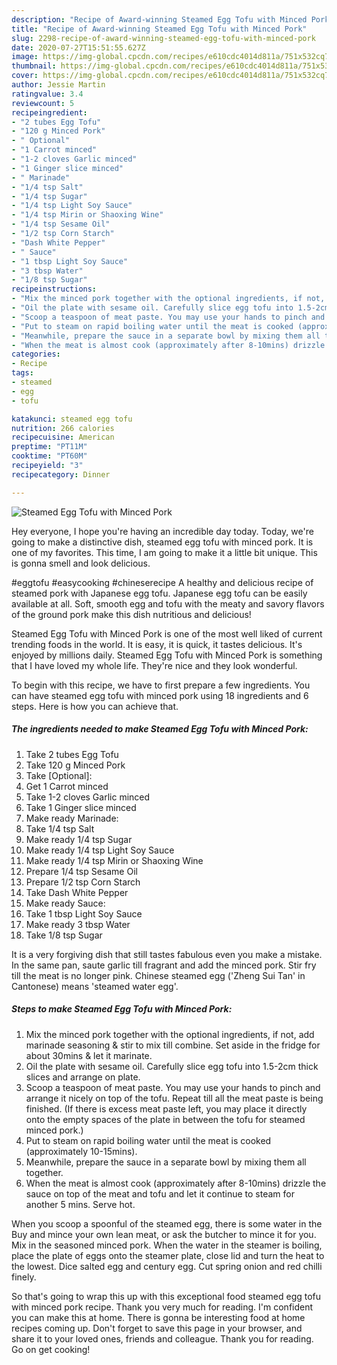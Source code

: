 ```yaml
---
description: "Recipe of Award-winning Steamed Egg Tofu with Minced Pork"
title: "Recipe of Award-winning Steamed Egg Tofu with Minced Pork"
slug: 2298-recipe-of-award-winning-steamed-egg-tofu-with-minced-pork
date: 2020-07-27T15:51:55.627Z
image: https://img-global.cpcdn.com/recipes/e610cdc4014d811a/751x532cq70/steamed-egg-tofu-with-minced-pork-recipe-main-photo.jpg
thumbnail: https://img-global.cpcdn.com/recipes/e610cdc4014d811a/751x532cq70/steamed-egg-tofu-with-minced-pork-recipe-main-photo.jpg
cover: https://img-global.cpcdn.com/recipes/e610cdc4014d811a/751x532cq70/steamed-egg-tofu-with-minced-pork-recipe-main-photo.jpg
author: Jessie Martin
ratingvalue: 3.4
reviewcount: 5
recipeingredient:
- "2 tubes Egg Tofu"
- "120 g Minced Pork"
- " Optional"
- "1 Carrot minced"
- "1-2 cloves Garlic minced"
- "1 Ginger slice minced"
- " Marinade"
- "1/4 tsp Salt"
- "1/4 tsp Sugar"
- "1/4 tsp Light Soy Sauce"
- "1/4 tsp Mirin or Shaoxing Wine"
- "1/4 tsp Sesame Oil"
- "1/2 tsp Corn Starch"
- "Dash White Pepper"
- " Sauce"
- "1 tbsp Light Soy Sauce"
- "3 tbsp Water"
- "1/8 tsp Sugar"
recipeinstructions:
- "Mix the minced pork together with the optional ingredients, if not, add marinade seasoning &amp; stir to mix till combine. Set aside in the fridge for about 30mins &amp; let it marinate."
- "Oil the plate with sesame oil. Carefully slice egg tofu into 1.5-2cm thick slices and arrange on plate."
- "Scoop a teaspoon of meat paste. You may use your hands to pinch and arrange it nicely on top of the tofu. Repeat till all the meat paste is being finished. (If there is excess meat paste left, you may place it directly onto the empty spaces of the plate in between the tofu for steamed minced pork.)"
- "Put to steam on rapid boiling water until the meat is cooked (approximately 10-15mins)."
- "Meanwhile, prepare the sauce in a separate bowl by mixing them all together."
- "When the meat is almost cook (approximately after 8-10mins) drizzle the sauce on top of the meat and tofu and let it continue to steam for another 5 mins. Serve hot."
categories:
- Recipe
tags:
- steamed
- egg
- tofu

katakunci: steamed egg tofu 
nutrition: 266 calories
recipecuisine: American
preptime: "PT11M"
cooktime: "PT60M"
recipeyield: "3"
recipecategory: Dinner

---
```



![Steamed Egg Tofu with Minced Pork](https://img-global.cpcdn.com/recipes/e610cdc4014d811a/751x532cq70/steamed-egg-tofu-with-minced-pork-recipe-main-photo.jpg)

Hey everyone, I hope you're having an incredible day today. Today, we're going to make a distinctive dish, steamed egg tofu with minced pork. It is one of my favorites. This time, I am going to make it a little bit unique. This is gonna smell and look delicious.

#eggtofu #easycooking #chineserecipe A healthy and delicious recipe of steamed pork with Japanese egg tofu. Japanese egg tofu can be easily available at all. Soft, smooth egg and tofu with the meaty and savory flavors of the ground pork make this dish nutritious and delicious!

Steamed Egg Tofu with Minced Pork is one of the most well liked of current trending foods in the world. It is easy, it is quick, it tastes delicious. It's enjoyed by millions daily. Steamed Egg Tofu with Minced Pork is something that I have loved my whole life. They're nice and they look wonderful.


To begin with this recipe, we have to first prepare a few ingredients. You can have steamed egg tofu with minced pork using 18 ingredients and 6 steps. Here is how you can achieve that.

<!--inarticleads1-->

##### The ingredients needed to make Steamed Egg Tofu with Minced Pork:

1. Take 2 tubes Egg Tofu
1. Take 120 g Minced Pork
1. Take  [Optional]:
1. Get 1 Carrot minced
1. Take 1-2 cloves Garlic minced
1. Take 1 Ginger slice minced
1. Make ready  Marinade:
1. Take 1/4 tsp Salt
1. Make ready 1/4 tsp Sugar
1. Make ready 1/4 tsp Light Soy Sauce
1. Make ready 1/4 tsp Mirin or Shaoxing Wine
1. Prepare 1/4 tsp Sesame Oil
1. Prepare 1/2 tsp Corn Starch
1. Take Dash White Pepper
1. Make ready  Sauce:
1. Take 1 tbsp Light Soy Sauce
1. Make ready 3 tbsp Water
1. Take 1/8 tsp Sugar


It is a very forgiving dish that still tastes fabulous even you make a mistake. In the same pan, saute garlic till fragrant and add the minced pork. Stir fry till the meat is no longer pink. Chinese steamed egg (&#39;Zheng Sui Tan&#39; in Cantonese) means &#39;steamed water egg&#39;. 

<!--inarticleads2-->

##### Steps to make Steamed Egg Tofu with Minced Pork:

1. Mix the minced pork together with the optional ingredients, if not, add marinade seasoning &amp; stir to mix till combine. Set aside in the fridge for about 30mins &amp; let it marinate.
1. Oil the plate with sesame oil. Carefully slice egg tofu into 1.5-2cm thick slices and arrange on plate.
1. Scoop a teaspoon of meat paste. You may use your hands to pinch and arrange it nicely on top of the tofu. Repeat till all the meat paste is being finished. (If there is excess meat paste left, you may place it directly onto the empty spaces of the plate in between the tofu for steamed minced pork.)
1. Put to steam on rapid boiling water until the meat is cooked (approximately 10-15mins).
1. Meanwhile, prepare the sauce in a separate bowl by mixing them all together.
1. When the meat is almost cook (approximately after 8-10mins) drizzle the sauce on top of the meat and tofu and let it continue to steam for another 5 mins. Serve hot.


When you scoop a spoonful of the steamed egg, there is some water in the Buy and mince your own lean meat, or ask the butcher to mince it for you. Mix in the seasoned minced pork. When the water in the steamer is boiling, place the plate of eggs onto the steamer plate, close lid and turn the heat to the lowest. Dice salted egg and century egg. Cut spring onion and red chilli finely. 

So that's going to wrap this up with this exceptional food steamed egg tofu with minced pork recipe. Thank you very much for reading. I'm confident you can make this at home. There is gonna be interesting food at home recipes coming up. Don't forget to save this page in your browser, and share it to your loved ones, friends and colleague. Thank you for reading. Go on get cooking!
